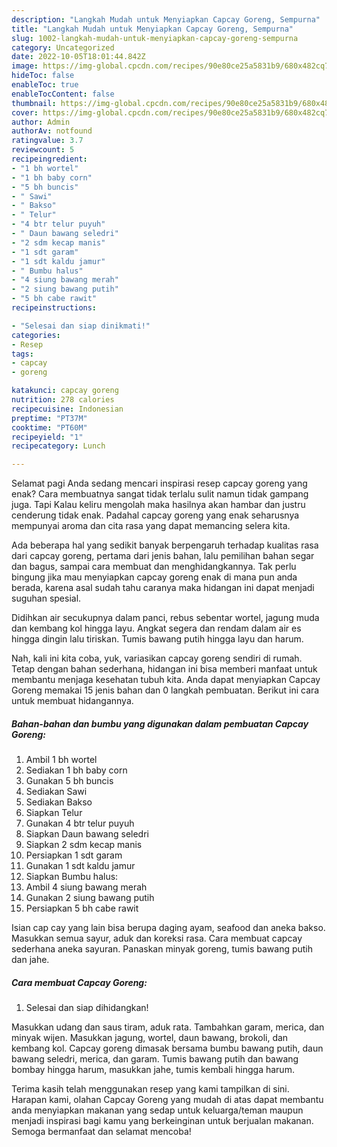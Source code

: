 ```yaml
---
description: "Langkah Mudah untuk Menyiapkan Capcay Goreng, Sempurna"
title: "Langkah Mudah untuk Menyiapkan Capcay Goreng, Sempurna"
slug: 1002-langkah-mudah-untuk-menyiapkan-capcay-goreng-sempurna
category: Uncategorized
date: 2022-10-05T18:01:44.842Z
image: https://img-global.cpcdn.com/recipes/90e80ce25a5831b9/680x482cq70/capcay-goreng-foto-resep-utama.jpg
hideToc: false
enableToc: true
enableTocContent: false
thumbnail: https://img-global.cpcdn.com/recipes/90e80ce25a5831b9/680x482cq70/capcay-goreng-foto-resep-utama.jpg
cover: https://img-global.cpcdn.com/recipes/90e80ce25a5831b9/680x482cq70/capcay-goreng-foto-resep-utama.jpg
author: Admin
authorAv: notfound
ratingvalue: 3.7
reviewcount: 5
recipeingredient:
- "1 bh wortel"
- "1 bh baby corn"
- "5 bh buncis"
- " Sawi"
- " Bakso"
- " Telur"
- "4 btr telur puyuh"
- " Daun bawang seledri"
- "2 sdm kecap manis"
- "1 sdt garam"
- "1 sdt kaldu jamur"
- " Bumbu halus"
- "4 siung bawang merah"
- "2 siung bawang putih"
- "5 bh cabe rawit"
recipeinstructions:

- "Selesai dan siap dinikmati!"
categories:
- Resep
tags:
- capcay
- goreng

katakunci: capcay goreng 
nutrition: 278 calories
recipecuisine: Indonesian
preptime: "PT37M"
cooktime: "PT60M"
recipeyield: "1"
recipecategory: Lunch

---
```



Selamat pagi Anda sedang mencari inspirasi resep capcay goreng yang enak? Cara membuatnya sangat tidak terlalu sulit namun tidak gampang juga. Tapi Kalau keliru mengolah maka hasilnya akan hambar dan justru cenderung tidak enak. Padahal capcay goreng yang enak seharusnya mempunyai aroma dan cita rasa yang dapat memancing selera kita.


Ada beberapa hal yang sedikit banyak berpengaruh terhadap kualitas rasa dari capcay goreng, pertama dari jenis bahan, lalu pemilihan bahan segar dan bagus, sampai cara membuat dan menghidangkannya. Tak perlu bingung jika mau menyiapkan capcay goreng enak di mana pun anda berada, karena asal sudah tahu caranya maka hidangan ini dapat menjadi suguhan spesial.

Didihkan air secukupnya dalam panci, rebus sebentar wortel, jagung muda dan kembang kol hingga layu. Angkat segera dan rendam dalam air es hingga dingin lalu tiriskan. Tumis bawang putih hingga layu dan harum.


Nah, kali ini kita coba, yuk, variasikan capcay goreng sendiri di rumah. Tetap dengan bahan sederhana, hidangan ini bisa memberi manfaat untuk membantu menjaga kesehatan tubuh kita. Anda dapat menyiapkan Capcay Goreng memakai 15 jenis bahan dan 0 langkah pembuatan. Berikut ini cara untuk membuat hidangannya.

<!--inarticleads1-->

##### Bahan-bahan dan bumbu yang digunakan dalam pembuatan Capcay Goreng:

1. Ambil 1 bh wortel
1. Sediakan 1 bh baby corn
1. Gunakan 5 bh buncis
1. Sediakan  Sawi
1. Sediakan  Bakso
1. Siapkan  Telur
1. Gunakan 4 btr telur puyuh
1. Siapkan  Daun bawang seledri
1. Siapkan 2 sdm kecap manis
1. Persiapkan 1 sdt garam
1. Gunakan 1 sdt kaldu jamur
1. Siapkan  Bumbu halus:
1. Ambil 4 siung bawang merah
1. Gunakan 2 siung bawang putih
1. Persiapkan 5 bh cabe rawit


Isian cap cay yang lain bisa berupa daging ayam, seafood dan aneka bakso. Masukkan semua sayur, aduk dan koreksi rasa. Cara membuat capcay sederhana aneka sayuran. Panaskan minyak goreng, tumis bawang putih dan jahe. 

<!--inarticleads2-->

##### Cara membuat Capcay Goreng:


1. Selesai dan siap dihidangkan!

Masukkan udang dan saus tiram, aduk rata. Tambahkan garam, merica, dan minyak wijen. Masukkan jagung, wortel, daun bawang, brokoli, dan kembang kol. Capcay goreng dimasak bersama bumbu bawang putih, daun bawang seledri, merica, dan garam. Tumis bawang putih dan bawang bombay hingga harum, masukkan jahe, tumis kembali hingga harum. 

Terima kasih telah menggunakan resep yang kami tampilkan di sini. Harapan kami, olahan Capcay Goreng yang mudah di atas dapat membantu anda menyiapkan makanan yang sedap untuk keluarga/teman maupun menjadi inspirasi bagi kamu yang berkeinginan untuk berjualan makanan. Semoga bermanfaat dan selamat mencoba!

